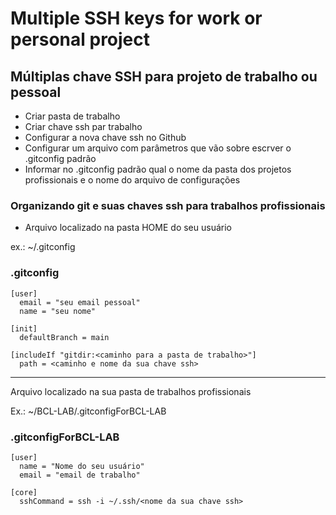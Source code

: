 # Multiple SSH keys for work or personal project 


## Múltiplas chave SSH para projeto de trabalho ou pessoal

- Criar pasta de trabalho
- Criar chave ssh par trabalho
- Configurar a nova chave ssh no Github
- Configurar um arquivo com parâmetros que vão sobre escrver o .gitconfig padrão
- Informar no .gitconfig padrão qual o nome da pasta dos projetos profissionais e o nome do arquivo de configurações

### Organizando git e suas chaves ssh para trabalhos profissionais

- Arquivo localizado na pasta HOME do seu usuário

ex.: ~/.gitconfig

### .gitconfig
```
[user]
  email = "seu email pessoal"
  name = "seu nome"

[init]
  defaultBranch = main

[includeIf "gitdir:<caminho para a pasta de trabalho>"]
  path = <caminho e nome da sua chave ssh>
```

---

Arquivo localizado na sua pasta de trabalhos profissionais

Ex.: ~/BCL-LAB/.gitconfigForBCL-LAB

### .gitconfigForBCL-LAB

```
[user]
  name = "Nome do seu usuário"
  email = "email de trabalho"

[core]
  sshCommand = ssh -i ~/.ssh/<nome da sua chave ssh>
```

###
